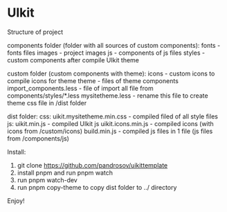 # UIkit
Structure of project

components folder (folder with all sources of custom components):
  fonts - fonts files
  images - project images
  js - components of js files
  styles - custom components after compile UIkit theme

custom folder (custom components with theme):
  icons - custom icons to compile icons for theme
  theme - files of theme components
  import_components.less - file of import all file from components/styles/*.less
  mysitetheme.less - rename this file to create theme css file in /dist folder

dist folder:
  css: 
    uikit.mysitetheme.min.css - compiled filed of all style files
  js:
    uikit.min.js - compiled UIkit js
    uikit.icons.min.js - compiled icons (with icons from /custom/icons)
    build.min.js - compiled js files in 1 file (js files from /components/js)


Install:

1. git clone https://github.com/pandrosov/uikittemplate
2. install pnpm and run pnpm watch
3. run pnpm watch-dev
4. run pnpm copy-theme to copy dist folder to ../ directory

Enjoy!
